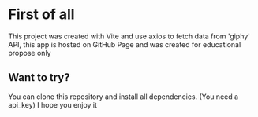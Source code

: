 

# First of all
This project was created with Vite and use axios to fetch data from 'giphy' API, this app is hosted on GitHub Page and was created for educational propose only



## Want to try? 
You can clone this repository and install all dependencies. (You need a api_key)   I hope you enjoy it

